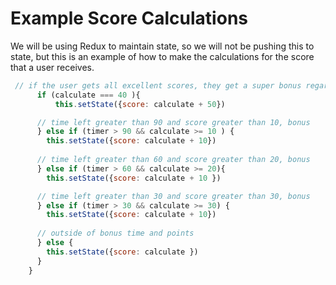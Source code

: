 # Example Score Calculations

We will be using Redux to maintain state, so we will not be pushing this to state, but this is an example of how to make the calculations for the score that a user receives.

```javascript
 // if the user gets all excellent scores, they get a super bonus regardless of time
      if (calculate === 40 ){
          this.setState({score: calculate + 50})

      // time left greater than 90 and score greater than 10, bonus
      } else if (timer > 90 && calculate >= 10 ) {
        this.setState({score: calculate + 10})
      
      // time left greater than 60 and score greater than 20, bonus
      } else if (timer > 60 && calculate >= 20){
        this.setState({score: calculate + 10 })

      // time left greater than 30 and score greater than 30, bonus
      } else if (timer > 30 && calculate >= 30) {
        this.setState({score: calculate + 10})
      
      // outside of bonus time and points
      } else {
        this.setState({score: calculate })
      }    
    }
```
